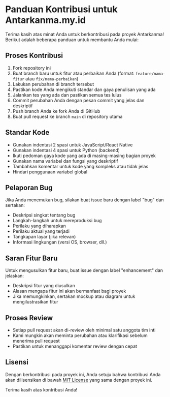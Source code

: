 # Panduan Kontribusi untuk Antarkanma.my.id

Terima kasih atas minat Anda untuk berkontribusi pada proyek Antarkanma! Berikut adalah beberapa panduan untuk membantu Anda mulai:

## Proses Kontribusi

1. Fork repository ini
2. Buat branch baru untuk fitur atau perbaikan Anda (format: `feature/nama-fitur` atau `fix/nama-perbaikan`)
3. Lakukan perubahan di branch tersebut
4. Pastikan kode Anda mengikuti standar dan gaya penulisan yang ada
5. Jalankan tes yang ada dan pastikan semua tes lulus
6. Commit perubahan Anda dengan pesan commit yang jelas dan deskriptif
7. Push branch Anda ke fork Anda di GitHub
8. Buat pull request ke branch `main` di repository utama

## Standar Kode

- Gunakan indentasi 2 spasi untuk JavaScript/React Native
- Gunakan indentasi 4 spasi untuk Python (backend)
- Ikuti pedoman gaya kode yang ada di masing-masing bagian proyek
- Gunakan nama variabel dan fungsi yang deskriptif
- Tambahkan komentar untuk kode yang kompleks atau tidak jelas
- Hindari penggunaan variabel global

## Pelaporan Bug

Jika Anda menemukan bug, silakan buat issue baru dengan label "bug" dan sertakan:
- Deskripsi singkat tentang bug
- Langkah-langkah untuk mereproduksi bug
- Perilaku yang diharapkan
- Perilaku aktual yang terjadi
- Tangkapan layar (jika relevan)
- Informasi lingkungan (versi OS, browser, dll.)

## Saran Fitur Baru

Untuk mengusulkan fitur baru, buat issue dengan label "enhancement" dan jelaskan:
- Deskripsi fitur yang diusulkan
- Alasan mengapa fitur ini akan bermanfaat bagi proyek
- Jika memungkinkan, sertakan mockup atau diagram untuk mengilustrasikan fitur

## Proses Review

- Setiap pull request akan di-review oleh minimal satu anggota tim inti
- Kami mungkin akan meminta perubahan atau klarifikasi sebelum menerima pull request
- Pastikan untuk menanggapi komentar review dengan cepat

## Lisensi

Dengan berkontribusi pada proyek ini, Anda setuju bahwa kontribusi Anda akan dilisensikan di bawah [MIT License](LICENSE) yang sama dengan proyek ini.

Terima kasih atas kontribusi Anda!

